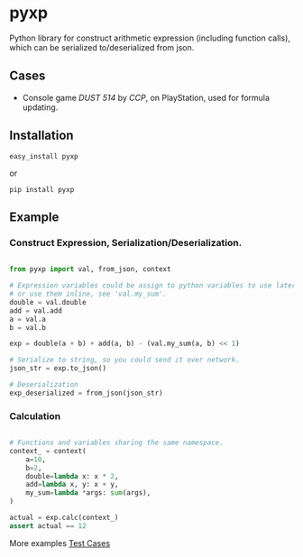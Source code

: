 # pyxp
Python library for construct arithmetic expression (including function calls),
which can be serialized to/deserialized from json.

## Cases
* Console game *DUST 514* by *CCP*, on PlayStation, used for formula updating.

## Installation

    easy_install pyxp
    
or

    pip install pyxp

## Example

### Construct Expression, Serialization/Deserialization.
```python

from pyxp import val, from_json, context

# Expression variables could be assign to python variables to use later,
# or use them inline, see 'val.my_sum'.
double = val.double
add = val.add
a = val.a
b = val.b

exp = double(a + b) + add(a, b) - (val.my_sum(a, b) << 1)

# Serialize to string, so you could send it over network. 
json_str = exp.to_json()

# Deserialization
exp_deserialized = from_json(json_str)
```

### Calculation

```python

# Functions and variables sharing the same namespace.
context_ = context(
    a=10,
    b=2,
    double=lambda x: x * 2,
    add=lambda x, y: x + y,
    my_sum=lambda *args: sum(args),
)

actual = exp.calc(context_)
assert actual == 12


```

More examples
[Test Cases](tests/exps.py)
